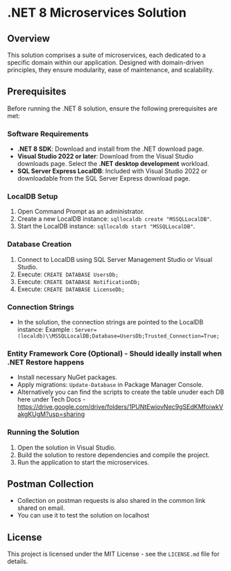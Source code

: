 # .NET 8 Microservices Solution

## Overview
This solution comprises a suite of microservices, each dedicated to a specific domain within our application. 
Designed with domain-driven principles, they ensure modularity, ease of maintenance, and scalability.

## Prerequisites
Before running the .NET 8 solution, ensure the following prerequisites are met:

### Software Requirements
- **.NET 8 SDK**: Download and install from the .NET download page.
- **Visual Studio 2022 or later**: Download from the Visual Studio downloads page. Select the **.NET desktop development** workload.
- **SQL Server Express LocalDB**: Included with Visual Studio 2022 or downloadable from the SQL Server Express download page.

### LocalDB Setup
1. Open Command Prompt as an administrator.
2. Create a new LocalDB instance: `sqllocaldb create "MSSQLLocalDB"`.
3. Start the LocalDB instance: `sqllocaldb start "MSSQLLocalDB"`.

### Database Creation
1. Connect to LocalDB using SQL Server Management Studio or Visual Studio.
2. Execute: `CREATE DATABASE UsersDb;`
3. Execute: `CREATE DATABASE NotificationDb;`
4. Execute: `CREATE DATABASE LicenseDb;`

### Connection Strings
- In the solution, the connection strings are pointed to the LocalDB instance: Example : `Server=(localdb)\\MSSQLLocalDB;Database=UsersDb;Trusted_Connection=True;`


### Entity Framework Core (Optional) - Should ideally install when .NET Restore happens
- Install necessary NuGet packages.
- Apply migrations: `Update-Database` in Package Manager Console.
- Alternatively you can find the scripts to create the table unuder each DB here under Tech Docs -  
  https://drive.google.com/drive/folders/1PUNtEwiovNec9gSEdKMfoiwkVakgKUgM?usp=sharing

### Running the Solution
1. Open the solution in Visual Studio.
2. Build the solution to restore dependencies and compile the project.
3. Run the application to start the microservices.

## Postman Collection
- Collection on postman requests is also shared in the common link shared on email.
- You can use it to test the solution on localhost

## License
This project is licensed under the MIT License - see the `LICENSE.md` file for details.